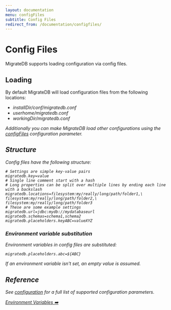 ```yaml
---
layout: documentation
menu: configFiles
subtitle: Config Files
redirect_from: /documentation/configfiles/
---
```


# Config Files

MigrateDB supports loading configuration via config files.

## Loading

By default MigrateDB will load configuration files from the following locations:

- <i>installDir<i>/conf/migratedb.conf
- <i>userhome<i>/migratedb.conf
- <i>workingDir<i>/migratedb.conf

Additionally you can make MigrateDB load other configurations using
the [configFiles](/migratedb/documentation/configuration/parameters/configFiles) configuration parameter.

## Structure

Config files have the following structure:

```properties
# Settings are simple key-value pairs
migratedb.key=value
# Single line comment start with a hash
# Long properties can be split over multiple lines by ending each line with a backslash
migratedb.locations=filesystem:my/really/long/path/folder1,\
filesystem:my/really/long/path/folder2,\
filesystem:my/really/long/path/folder3
# These are some example settings
migratedb.url=jdbc:mydb://mydatabaseurl
migratedb.schemas=schema1,schema2
migratedb.placeholders.keyABC=valueXYZ
```

### Environment variable substitution

Environment variables in config files are substituted:

```properties
migratedb.placeholders.abc=${ABC}
```

If an environment variable isn't set, an empty value is assumed.

## Reference

See [configuration](/migratedb/documentation/configuration/parameters) for a full list of supported configuration parameters.

<p class="next-steps">
  <a class="btn btn-primary" href="/migratedb/documentation/configuration/envvars">Environment Variables ➡️</a>
</p>
